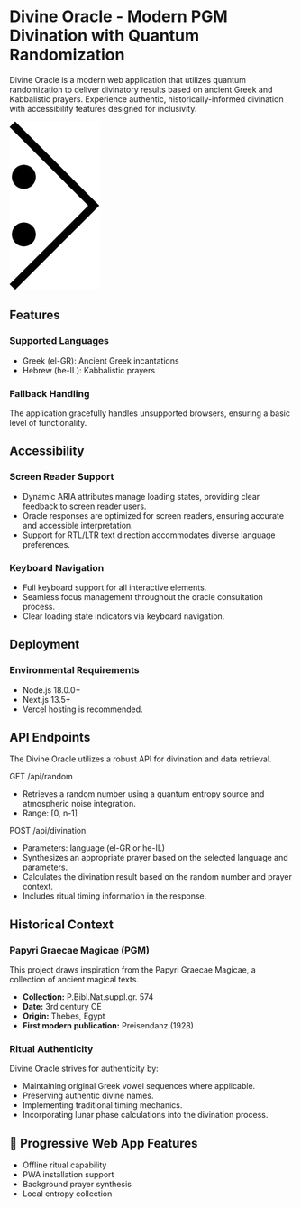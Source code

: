 # Divine Oracle - Modern PGM Divination with Quantum Randomization

Divine Oracle is a modern web application that utilizes quantum randomization to deliver divinatory results based on ancient Greek and Kabbalistic prayers. Experience authentic, historically-informed divination with accessibility features designed for inclusivity.


![Divine Talisman](public/talisman.png)

## Features

### Supported Languages

*   Greek (el-GR): Ancient Greek incantations
*   Hebrew (he-IL): Kabbalistic prayers

### Fallback Handling

The application gracefully handles unsupported browsers, ensuring a basic level of functionality.

## Accessibility

### Screen Reader Support

*   Dynamic ARIA attributes manage loading states, providing clear feedback to screen reader users.
*   Oracle responses are optimized for screen readers, ensuring accurate and accessible interpretation.
*   Support for RTL/LTR text direction accommodates diverse language preferences.

### Keyboard Navigation

*   Full keyboard support for all interactive elements.
*   Seamless focus management throughout the oracle consultation process.
*   Clear loading state indicators via keyboard navigation.


## Deployment

### Environmental Requirements

*   Node.js 18.0.0+
*   Next.js 13.5+
*   Vercel hosting is recommended.


## API Endpoints

The Divine Oracle utilizes a robust API for divination and data retrieval.

GET /api/random
  - Retrieves a random number using a quantum entropy source and atmospheric noise integration.
  - Range: \[0, n-1]

POST /api/divination
  - Parameters:  language (el-GR or he-IL)
  - Synthesizes an appropriate prayer based on the selected language and parameters.
  - Calculates the divination result based on the random number and prayer context.
  - Includes ritual timing information in the response.



## Historical Context

### Papyri Graecae Magicae (PGM)

This project draws inspiration from the Papyri Graecae Magicae, a collection of ancient magical texts.

*   **Collection:** P.Bibl.Nat.suppl.gr. 574
*   **Date:** 3rd century CE
*   **Origin:** Thebes, Egypt
*   **First modern publication:** Preisendanz (1928)

### Ritual Authenticity

Divine Oracle strives for authenticity by:

*   Maintaining original Greek vowel sequences where applicable.
*   Preserving authentic divine names.
*   Implementing traditional timing mechanics.
*   Incorporating lunar phase calculations into the divination process.

## 📱 Progressive Web App Features
- Offline ritual capability
- PWA installation support
- Background prayer synthesis
- Local entropy collection

